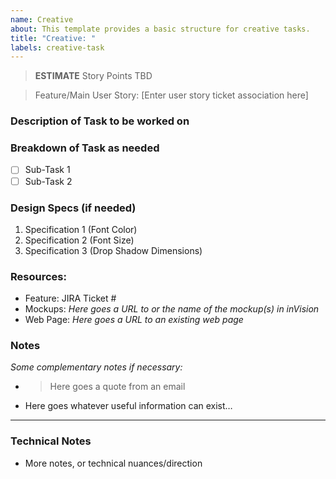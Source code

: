 ```yaml
---
name: Creative 
about: This template provides a basic structure for creative tasks.
title: "Creative: "
labels: creative-task
---
```


> **ESTIMATE** Story Points TBD

> Feature/Main User Story: [Enter user story ticket association here] 

### Description of Task to be worked on

### Breakdown of Task as needed
- [ ] Sub-Task 1
- [ ] Sub-Task 2

### Design Specs (if needed)
1. Specification 1 (Font Color)
2. Specification 2 (Font Size)
3. Specification 3 (Drop Shadow Dimensions)

### Resources:
* Feature: JIRA Ticket #
* Mockups: *Here goes a URL to or the name of the mockup(s) in inVision*
* Web Page: *Here goes a URL to an existing web page*

### Notes

*Some complementary notes if necessary:*

* > Here goes a quote from an email
* Here goes whatever useful information can exist…

---


### Technical Notes
- More notes, or technical nuances/direction
